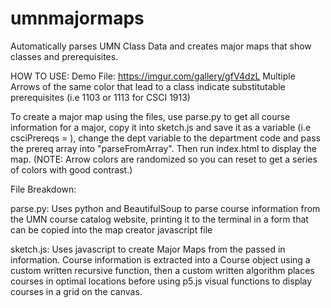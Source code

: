 # umnmajormaps
Automatically parses UMN Class Data and creates major maps that show classes and prerequisites.

HOW TO USE:
Demo File: https://imgur.com/gallery/gfV4dzL
Multiple Arrows of the same color that lead to a class indicate substitutable prerequisites (i.e 1103 or 1113 for CSCI 1913)

To create a major map using the files, use parse.py to get all course information for a major, copy it into sketch.js and save it as a variable (i.e csciPrereqs = ), change the dept variable to the department code and pass the prereq array into "parseFromArray". Then run index.html to display the map. (NOTE: Arrow colors are randomized so you can reset to get a series of colors with good contrast.)

File Breakdown:

parse.py: Uses python and BeautifulSoup to parse course information from the UMN course catalog website, printing it to the terminal in a form that can be copied into the map creator javascript file

sketch.js: Uses javascript to create Major Maps from the passed in information. Course information is extracted into a Course object using a custom written recursive function, then a custom written algorithm places courses in optimal locations before using p5.js visual functions to display courses in a grid on the canvas. 
